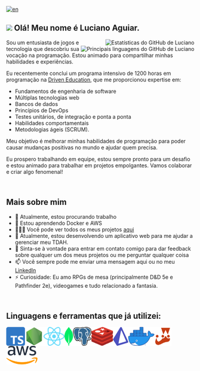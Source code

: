 [![en](https://img.shields.io/badge/lang-en-red.svg)](https://github.com/Luciano-Rangel-Aguiar/Luciano-Ragel-Aguiar/blob/main/README.md)

## <img src="https://media.giphy.com/media/hvRJCLFzcasrR4ia7z/giphy.gif" width="5%"> Olá! Meu nome é Luciano Aguiar.

<img src="https://github-readme-stats.vercel.app/api?username=Luciano-Rangel-Aguiar&theme=transparent&card_width=500" alt="Estatísticas do GitHub de Luciano" align="right"/>
<img src="https://github-readme-stats.vercel.app/api/top-langs/?username=Luciano-Rangel-Aguiar&layout=compact&theme=transparent&card_width=500" alt="Principais linguagens do GitHub de Luciano" align="right"/>

Sou um entusiasta de jogos e tecnologia que descobriu sua vocação na programação. Estou animado para compartilhar minhas habilidades e experiências.

Eu recentemente conclui um programa intensivo de 1200 horas em programação na [Driven Education](https://www.driven.com.br/), que me proporcionou expertise em:

- Fundamentos de engenharia de software
- Múltiplas tecnologias web
- Bancos de dados
- Princípios de DevOps
- Testes unitários, de integração e ponta a ponta
- Habilidades comportamentais
- Metodologias ágeis (SCRUM).

Meu objetivo é melhorar minhas habilidades de programação para poder causar mudanças positivas no mundo e ajudar quem precisa.

Eu prospero trabalhando em equipe, estou sempre pronto para um desafio e estou animado para trabalhar em projetos empolgantes. Vamos colaborar e criar algo fenomenal!

<br/>

## Mais sobre mim

- 🔭 Atualmente, estou procurando trabalho
- 🌱 Estou aprendendo Docker e AWS
- 👨🏻‍💻 Você pode ver todos os meus projetos [aqui](https://github.com/Luciano-Rangel-Aguiar?tab=repositories)
- 🧠 Atualmente, estou desenvolvendo um aplicativo web para me ajudar a gerenciar meu TDAH.
- 💬 Sinta-se à vontade para entrar em contato comigo para dar feedback sobre qualquer um dos meus projetos ou me perguntar qualquer coisa
- 📫 Você sempre pode me enviar uma mensagem aqui ou no meu [LinkedIn](https://www.linkedin.com/in/luciano-aguiar-developer/)
- ⚡ Curiosidade: Eu amo RPGs de mesa (principalmente D&D 5e e Pathfinder 2e), videogames e tudo relacionado a fantasia.

<br/>
  
## Linguagens e ferramentas que já utilizei:

<a href="https://www.typescriptlang.org/"><img src="./img/Typescript_logo_2020.svg" alt="Typescript" height="50px" align="left"/></a>
<a href="https://nodejs.org/"><img src="./img/nodejs-3.svg" alt="Node.js" height="50px" align="left"/></a>
<a href="https://react.dev/"><img src="./img/React-icon.svg" alt="React" height="50px" align="left"/></a>
<a href="https://www.mongodb.com/"><img src="./img/MongoDB_Logomark_SpringGreen.svg" alt="MongoDB" height="50px" align="left"/></a>
<a href="https://www.postgresql.org/"><img src="./img/Postgresql_elephant.svg" alt="PostgreSQL" height="50px" align="left"/></a>
<a href="https://redis.io/"><img src="./img/redis-cube-red_white-rgb.png" alt="Redis" height="50px" align="left"/></a>
<a href="https://www.prisma.io/"><img src="./img/prisma.svg" alt="Prisma" height="50px" align="left"/></a>
<a href="https://www.docker.com/"><img src="./img/Moby-logo.webp" alt="Docker" height="50px" align="left"/></a>
<a href="https://jestjs.io/pt-BR/"><img src="./img/jest-logo.svg" alt="Jest" height="50px" align="left"/></a>
<a href="https://aws.amazon.com/"><img src="./img/Amazon_Web_Services_Logo.svg" alt="Amazon Web Services" height="50px" align="left"/></a>

